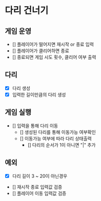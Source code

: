 # 다리 건너기

## 게임 운영
- [] 플레이어가 떨어지면 재시작 or 종료 입력
- [] 플레이어가 클리어하면 종료
- [] 종료되면 게임 시도 횟수, 클리어 여부 출력

## 다리
- [x] 다리 생성
- [x] 입력한 길이만큼의 다리 생성

## 게임 실행
- [] 입력을 통해 다리 이동
  - [] 생성된 다리를 통해 이동가능 여부확인
  - [] 이동가능 여부에 따라 다리 상태출력
    - [] 다리의 순서가 1이 아니면 "|" 추가

## 예외
- [x] 다리 길이 3 ~ 20이 아닌경우
- [] 재시작 종료 입력값 검증
- [] 플레이어 이동 입력값 검증
